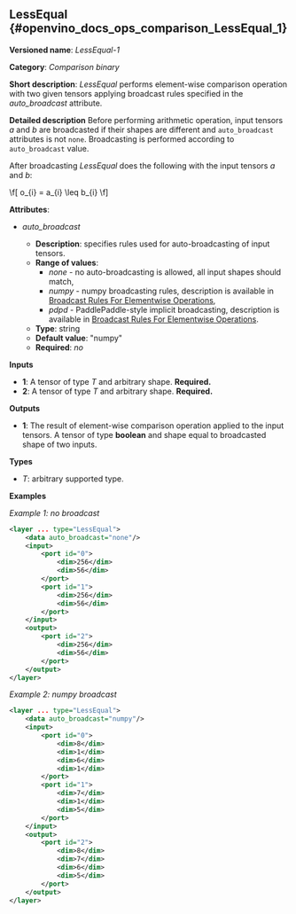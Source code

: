 ## LessEqual <a name="LessEqual"></a> {#openvino_docs_ops_comparison_LessEqual_1}

**Versioned name**: *LessEqual-1*

**Category**: *Comparison binary*

**Short description**: *LessEqual* performs element-wise comparison operation with two given tensors applying broadcast rules specified in the *auto_broadcast* attribute.

**Detailed description**
Before performing arithmetic operation, input tensors *a* and *b* are broadcasted if their shapes are different and `auto_broadcast` attributes is not `none`. Broadcasting is performed according to `auto_broadcast` value.

After broadcasting *LessEqual* does the following with the input tensors *a* and *b*:

\f[
o_{i} = a_{i} \leq b_{i}
\f]

**Attributes**:

* *auto_broadcast*

  * **Description**: specifies rules used for auto-broadcasting of input tensors.
  * **Range of values**:
    * *none* - no auto-broadcasting is allowed, all input shapes should match,
    * *numpy* -  numpy broadcasting rules, description is available in [Broadcast Rules For Elementwise Operations](../broadcast_rules.md),
    * *pdpd* - PaddlePaddle-style implicit broadcasting, description is available in [Broadcast Rules For Elementwise Operations](../broadcast_rules.md).
  * **Type**: string
  * **Default value**: "numpy"
  * **Required**: *no*

**Inputs**

* **1**: A tensor of type *T* and arbitrary shape. **Required.**
* **2**: A tensor of type *T* and arbitrary shape. **Required.**

**Outputs**

* **1**: The result of element-wise comparison operation applied to the input tensors. A tensor of type **boolean** and  shape equal to broadcasted shape of two inputs.

**Types**

* *T*: arbitrary supported type.

**Examples**

*Example 1: no broadcast*

```xml
<layer ... type="LessEqual">
    <data auto_broadcast="none"/>
    <input>
        <port id="0">
            <dim>256</dim>
            <dim>56</dim>
        </port>
        <port id="1">
            <dim>256</dim>
            <dim>56</dim>
        </port>
    </input>
    <output>
        <port id="2">
            <dim>256</dim>
            <dim>56</dim>
        </port>
    </output>
</layer>
```

*Example 2: numpy broadcast*
```xml
<layer ... type="LessEqual">
    <data auto_broadcast="numpy"/>
    <input>
        <port id="0">
            <dim>8</dim>
            <dim>1</dim>
            <dim>6</dim>
            <dim>1</dim>
        </port>
        <port id="1">
            <dim>7</dim>
            <dim>1</dim>
            <dim>5</dim>
        </port>
    </input>
    <output>
        <port id="2">
            <dim>8</dim>
            <dim>7</dim>
            <dim>6</dim>
            <dim>5</dim>
        </port>
    </output>
</layer>
```
